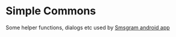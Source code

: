 # Simple Commons

Some helper functions, dialogs etc used by [Smsgram android app](https://github.com/favrora/smsgram)
